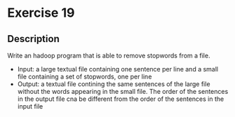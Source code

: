 # Exercise 19

## Description

Write an hadoop program that is able to remove stopwords from a file.

 - Input: a large textual file containing one sentence per line and 
   a small file containing a set of stopwords, one per line
 - Output: a textual file contining the same sentences of the large file
   without the words appearing in the small file.
   The order of the sentences in the output file cna be different from
   the order of the sentences in the input file

